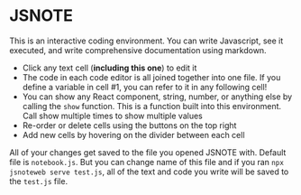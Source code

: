 # JSNOTE

This is an interactive coding environment. You can write Javascript, see it executed, and write comprehensive documentation using markdown.

- Click any text cell (**including this one**) to edit it
- The code in each code editor is all joined together into one file. If you define a variable in cell #1, you can refer to it in any following cell!
- You can show any React component, string, number, or anything else by calling the `show` function. This is a function built into this environment. Call show multiple times to show multiple values
- Re-order or delete cells using the buttons on the top right
- Add new cells by hovering on the divider between each cell

All of your changes get saved to the file you opened JSNOTE with. Default file is `notebook.js`. But you can change name of this file and if you ran `npx jsnoteweb serve test.js`, all of the text and code you write will be saved to the `test.js` file.
